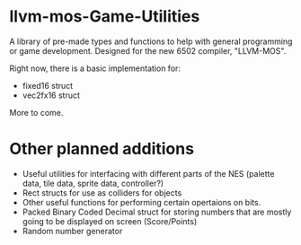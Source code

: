 # llvm-mos-Game-Utilities
A library of pre-made types and functions to help with general programming or game development. Designed for the new 6502 compiler, "LLVM-MOS".

Right now, there is a basic implementation for:
+ fixed16 struct
+ vec2fx16 struct

More to come.


# Other planned additions

* Useful utilities for interfacing with different parts of the NES (palette data, tile data, sprite data, controller?)
* Rect structs for use as colliders for objects
* Other useful functions for performing certain opertaions on bits.
* Packed Binary Coded Decimal struct for storing numbers that are mostly going to be displayed on screen (Score/Points)
* Random number generator
